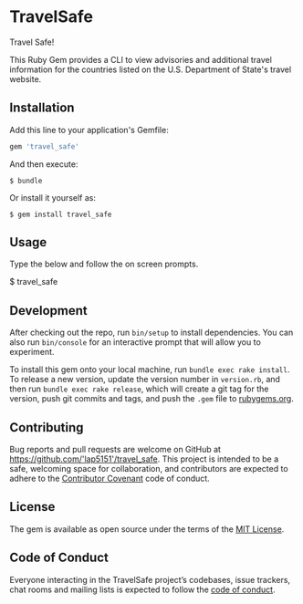 # TravelSafe

Travel Safe!

This Ruby Gem provides a CLI to view advisories and additional travel information for the countries listed on the U.S. Department of State's travel website.


## Installation

Add this line to your application's Gemfile:

```ruby
gem 'travel_safe'
```

And then execute:

    $ bundle

Or install it yourself as:

    $ gem install travel_safe

## Usage

Type the below and follow the on screen prompts.

$ travel_safe

## Development

After checking out the repo, run `bin/setup` to install dependencies. You can also run `bin/console` for an interactive prompt that will allow you to experiment.

To install this gem onto your local machine, run `bundle exec rake install`. To release a new version, update the version number in `version.rb`, and then run `bundle exec rake release`, which will create a git tag for the version, push git commits and tags, and push the `.gem` file to [rubygems.org](https://rubygems.org).

## Contributing

Bug reports and pull requests are welcome on GitHub at https://github.com/'lap5151'/travel_safe. This project is intended to be a safe, welcoming space for collaboration, and contributors are expected to adhere to the [Contributor Covenant](http://contributor-covenant.org) code of conduct.

## License

The gem is available as open source under the terms of the [MIT License](https://opensource.org/licenses/MIT).

## Code of Conduct

Everyone interacting in the TravelSafe project’s codebases, issue trackers, chat rooms and mailing lists is expected to follow the [code of conduct](https://github.com/'lap5151'/travel_safe/blob/master/CODE_OF_CONDUCT.md).
